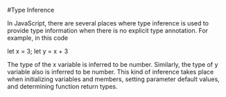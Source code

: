 #Type Inference

In JavaScript, there are several places where type inference is used to provide 
type information when there is no explicit type annotation. 
For example, in this code

let x = 3;
let y = x + 3

The type of the x variable is inferred to be number. 
Similarly, the type of y variable also is inferred to be number. 
This kind of inference takes place when initializing variables and members, 
setting parameter default values, and determining function return types.
